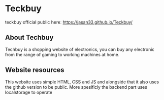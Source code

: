 # Teckbuy
 teckbuy official
public here:
https://jasan33.github.io/Teckbuy/


## About Techbuy

Techbuy is a shopping website of electronics, you can buy any electronic from the range of gaming
to working machines at home. 


## Website resources

This website uses simple HTML, CSS and JS and alongside that it also uses the github version to be public.
More spesificly the backend part uses localstorage to operate
